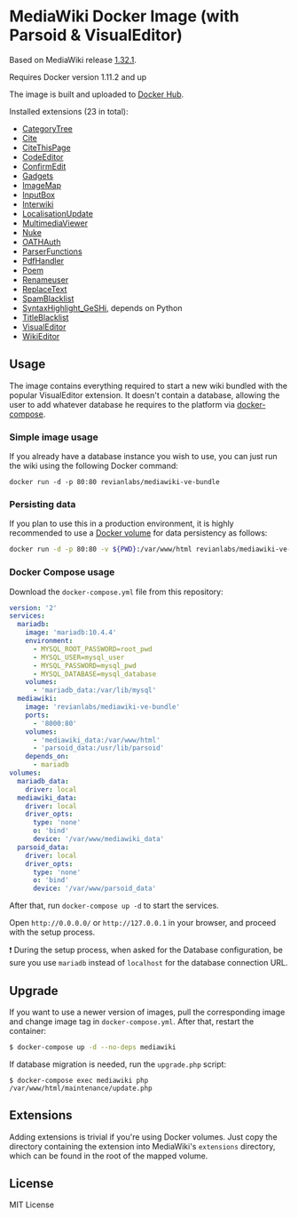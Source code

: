 # MediaWiki Docker Image (with Parsoid & VisualEditor)

Based on MediaWiki release [1.32.1](https://www.mediawiki.org/wiki/Release_notes/1.32.1).

Requires Docker version 1.11.2 and up

The image is built and uploaded to [Docker Hub](https://hub.docker.com/r/revianlabs/mediawiki-ve-bundle).

Installed extensions (23 in total):

- [CategoryTree](https://www.mediawiki.org/wiki/Extension:CategoryTree)
- [Cite](https://www.mediawiki.org/wiki/Extension:Cite)
- [CiteThisPage](https://www.mediawiki.org/wiki/Extension:CiteThisPage)
- [CodeEditor](https://www.mediawiki.org/wiki/Extension:CodeEditor)
- [ConfirmEdit](https://www.mediawiki.org/wiki/Extension:ConfirmEdit)
- [Gadgets](https://www.mediawiki.org/wiki/Extension:Gadgets)
- [ImageMap](https://www.mediawiki.org/wiki/Extension:ImageMap)
- [InputBox](https://www.mediawiki.org/wiki/Extension:InputBox)
- [Interwiki](https://www.mediawiki.org/wiki/Extension:Interwiki)
- [LocalisationUpdate](https://www.mediawiki.org/wiki/Extension:LocalisationUpdate)
- [MultimediaViewer](https://www.mediawiki.org/wiki/Extension:MultimediaViewer)
- [Nuke](https://www.mediawiki.org/wiki/Extension:Nuke)
- [OATHAuth](https://www.mediawiki.org/wiki/Extension:OATHAuth)
- [ParserFunctions](https://www.mediawiki.org/wiki/Extension:ParserFunctions)
- [PdfHandler](https://www.mediawiki.org/wiki/Extension:PdfHandler)
- [Poem](https://www.mediawiki.org/wiki/Extension:Poem)
- [Renameuser](https://www.mediawiki.org/wiki/Extension:Renameuser)
- [ReplaceText](https://www.mediawiki.org/wiki/Extension:ReplaceText)
- [SpamBlacklist](https://www.mediawiki.org/wiki/Extension:SpamBlacklist)
- [SyntaxHighlight_GeSHi](https://www.mediawiki.org/wiki/Extension:SyntaxHighlight), depends on Python
- [TitleBlacklist](https://www.mediawiki.org/wiki/Extension:TitleBlacklist)
- [VisualEditor](https://www.mediawiki.org/wiki/Extension:VisualEditor)
- [WikiEditor](https://www.mediawiki.org/wiki/Extension:WikiEditor)

## Usage

The image contains everything required to start a new wiki bundled with the popular VisualEditor extension. It doesn't contain a database, allowing the user to add whatever database he requires to the platform via [docker-compose](https://docs.docker.com/compose/).

### Simple image usage

If you already have a database instance you wish to use, you can just run the wiki using the following Docker command:

```
docker run -d -p 80:80 revianlabs/mediawiki-ve-bundle
```

### Persisting data

If you plan to use this in a production environment, it is highly recommended to use a [Docker volume](https://docs.docker.com/storage/volumes/) for data persistency as follows:

```bash
docker run -d -p 80:80 -v ${PWD}:/var/www/html revianlabs/mediawiki-ve-bundle
```

### Docker Compose usage

Download the `docker-compose.yml` file from this repository:

```yaml
version: '2'
services:
  mariadb:
    image: 'mariadb:10.4.4'
    environment:
      - MYSQL_ROOT_PASSWORD=root_pwd
      - MYSQL_USER=mysql_user
      - MYSQL_PASSWORD=mysql_pwd
      - MYSQL_DATABASE=mysql_database
    volumes:
      - 'mariadb_data:/var/lib/mysql'
  mediawiki:
    image: 'revianlabs/mediawiki-ve-bundle'
    ports:
      - '8000:80'
    volumes:
      - 'mediawiki_data:/var/www/html'
      - 'parsoid_data:/usr/lib/parsoid'
    depends_on:
      - mariadb
volumes:
  mariadb_data:
    driver: local
  mediawiki_data:
    driver: local
    driver_opts:
      type: 'none'
      o: 'bind'
      device: '/var/www/mediawiki_data'
  parsoid_data:
    driver: local
    driver_opts:
      type: 'none'
      o: 'bind'
      device: '/var/www/parsoid_data'
```

After that, run `docker-compose up -d` to start the services.

Open `http://0.0.0.0/` or `http://127.0.0.1` in your browser, and proceed with the setup process.

:heavy_exclamation_mark: During the setup process, when asked for the Database configuration, be sure you use `mariadb` instead of `localhost` for the database connection URL.

## Upgrade

If you want to use a newer version of images, pull the corresponding image and change image tag in `docker-compose.yml`.
After that, restart the container:

```bash
$ docker-compose up -d --no-deps mediawiki
```

If database migration is needed, run the `upgrade.php` script:

```
$ docker-compose exec mediawiki php /var/www/html/maintenance/update.php
```

## Extensions

Adding extensions is trivial if you're using Docker volumes. Just copy the directory containing the extension into MediaWiki's `extensions` directory, which can be found in the root of the mapped volume.

## License

MIT License
